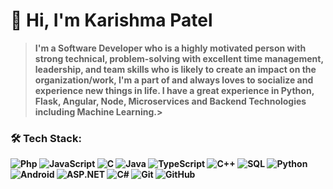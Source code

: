 # 👋 Hi, I'm Karishma Patel

> <b>I'm a Software Developer who is a highly motivated person with strong technical, problem-solving with excellent time management, leadership, and team skills who is likely to create an impact on the organization/work, I'm a part of and always loves to socialize and experience new things in life. I have a great experience in Python, Flask, Angular, Node, Microservices and Backend Technologies including Machine Learning.>
> 
### 🛠️ Tech Stack:

![Php](https://img.shields.io/badge/-Php-000?&logo=Php)
![JavaScript](https://img.shields.io/badge/-JavaScript-000?&logo=JavaScript)
![C](https://img.shields.io/badge/-C-000?&logo=C)
![Java](https://img.shields.io/badge/-Java-000?&logo=Java&logoColor=007396)
![TypeScript](https://img.shields.io/badge/-TypeScript-000?&logo=TypeScript)
![C++](https://img.shields.io/badge/-C++-000?&logo=c%2b%2b&logoColor=00599C)
![SQL](https://img.shields.io/badge/-SQL-000?&logo=MySQL)
![Python](https://img.shields.io/badge/-Python-000?&logo=Python)
![Android](https://img.shields.io/badge/-Php-000?&logo=Android)
![ASP.NET](https://img.shields.io/badge/-Php-000?&logo=Asp.net)
![C#](https://img.shields.io/badge/-Php-000?&logo=C#)
![Git](https://img.shields.io/badge/-Git-555?style=flat&logo=git)
![GitHub](https://img.shields.io/badge/-GitHub-555?style=flat&logo=github)



